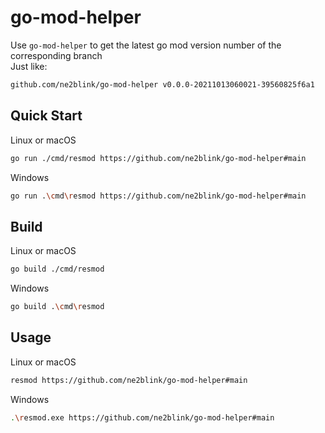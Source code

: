 # go-mod-helper

Use `go-mod-helper` to get the latest go mod version number of the corresponding branch\
Just like:
```bash
github.com/ne2blink/go-mod-helper v0.0.0-20211013060021-39560825f6a1
```

## Quick Start

Linux or macOS
```bash
go run ./cmd/resmod https://github.com/ne2blink/go-mod-helper#main
```

Windows
```bash
go run .\cmd\resmod https://github.com/ne2blink/go-mod-helper#main
```

## Build

Linux or macOS
```bash
go build ./cmd/resmod
```

Windows
```bash
go build .\cmd\resmod
```

## Usage

Linux or macOS
```bash
resmod https://github.com/ne2blink/go-mod-helper#main
```

Windows
```bash
.\resmod.exe https://github.com/ne2blink/go-mod-helper#main
```